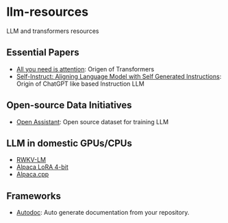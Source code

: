 # llm-resources
LLM and transformers resources


## Essential Papers

- [All you need is attention](https://arxiv.org/pdf/1706.03762): Origen of Transformers
- [Self-Instruct: Aligning Language Model with Self Generated Instructions](https://arxiv.org/pdf/2212.10560): Origin of ChatGPT like based Instruction LLM

## Open-source Data Initiatives

- [Open Assistant](https://open-assistant.io/): Open source dataset for training LLM

## LLM in domestic GPUs/CPUs

- [RWKV-LM](https://github.com/BlinkDL/RWKV-LM)
- [Alpaca LoRA 4-bit](https://github.com/johnsmith0031/alpaca_lora_4bit)
- [Alpaca.cpp](https://github.com/antimatter15/alpaca.cpp)

## Frameworks
- [Autodoc](https://github.com/context-labs/autodoc): Auto generate documentation from your repository.
